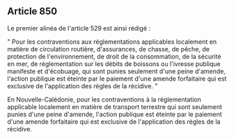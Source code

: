 Article 850
----
Le premier alinéa de l'article 529 est ainsi rédigé :

" Pour les contraventions aux réglementations applicables localement en matière
de circulation routière, d'assurances, de chasse, de pêche, de protection de
l'environnement, de droit de la consommation, de la sécurité en mer, de
réglementation sur les débits de boissons ou l'ivresse publique manifeste et
d'écobuage, qui sont punies seulement d'une peine d'amende, l'action publique
est éteinte par le paiement d'une amende forfaitaire qui est exclusive de
l'application des règles de la récidive. "

En Nouvelle-Calédonie, pour les contraventions à la réglementation applicable
localement en matière de transport terrestre qui sont seulement punies d'une
peine d'amende, l'action publique est éteinte par le paiement d'une amende
forfaitaire qui est exclusive de l'application des règles de la récidive.
